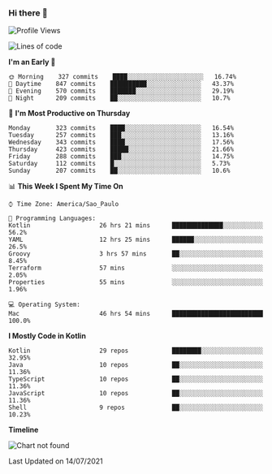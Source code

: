 ### Hi there 👋

<!--
**fernandonogueira/fernandonogueira** is a ✨ _special_ ✨ repository because its `README.md` (this file) appears on your GitHub profile.

Here are some ideas to get you started:

- 🔭 I’m currently working on ...
- 🌱 I’m currently learning ...
- 👯 I’m looking to collaborate on ...
- 🤔 I’m looking for help with ...
- 💬 Ask me about ...
- 📫 How to reach me: ...
- 😄 Pronouns: ...
- ⚡ Fun fact: ...
-->

<!--START_SECTION:waka-->
![Profile Views](http://img.shields.io/badge/Profile%20Views-18-blue)

![Lines of code](https://img.shields.io/badge/From%20Hello%20World%20I%27ve%20Written-457381%20lines%20of%20code-blue)

**I'm an Early 🐤** 

```text
🌞 Morning    327 commits    ████░░░░░░░░░░░░░░░░░░░░░   16.74% 
🌆 Daytime    847 commits    ██████████░░░░░░░░░░░░░░░   43.37% 
🌃 Evening    570 commits    ███████░░░░░░░░░░░░░░░░░░   29.19% 
🌙 Night      209 commits    ██░░░░░░░░░░░░░░░░░░░░░░░   10.7%

```
📅 **I'm Most Productive on Thursday** 

```text
Monday       323 commits    ████░░░░░░░░░░░░░░░░░░░░░   16.54% 
Tuesday      257 commits    ███░░░░░░░░░░░░░░░░░░░░░░   13.16% 
Wednesday    343 commits    ████░░░░░░░░░░░░░░░░░░░░░   17.56% 
Thursday     423 commits    █████░░░░░░░░░░░░░░░░░░░░   21.66% 
Friday       288 commits    ███░░░░░░░░░░░░░░░░░░░░░░   14.75% 
Saturday     112 commits    █░░░░░░░░░░░░░░░░░░░░░░░░   5.73% 
Sunday       207 commits    ██░░░░░░░░░░░░░░░░░░░░░░░   10.6%

```


📊 **This Week I Spent My Time On** 

```text
⌚︎ Time Zone: America/Sao_Paulo

💬 Programming Languages: 
Kotlin                   26 hrs 21 mins      ██████████████░░░░░░░░░░░   56.2% 
YAML                     12 hrs 25 mins      ██████░░░░░░░░░░░░░░░░░░░   26.5% 
Groovy                   3 hrs 57 mins       ██░░░░░░░░░░░░░░░░░░░░░░░   8.45% 
Terraform                57 mins             ░░░░░░░░░░░░░░░░░░░░░░░░░   2.05% 
Properties               55 mins             ░░░░░░░░░░░░░░░░░░░░░░░░░   1.96%

💻 Operating System: 
Mac                      46 hrs 54 mins      █████████████████████████   100.0%

```

**I Mostly Code in Kotlin** 

```text
Kotlin                   29 repos            ████████░░░░░░░░░░░░░░░░░   32.95% 
Java                     10 repos            ██░░░░░░░░░░░░░░░░░░░░░░░   11.36% 
TypeScript               10 repos            ██░░░░░░░░░░░░░░░░░░░░░░░   11.36% 
JavaScript               10 repos            ██░░░░░░░░░░░░░░░░░░░░░░░   11.36% 
Shell                    9 repos             ██░░░░░░░░░░░░░░░░░░░░░░░   10.23%

```


**Timeline**

![Chart not found](https://raw.githubusercontent.com/fernandonogueira/fernandonogueira/master/charts/bar_graph.png) 


 Last Updated on 14/07/2021
<!--END_SECTION:waka-->
